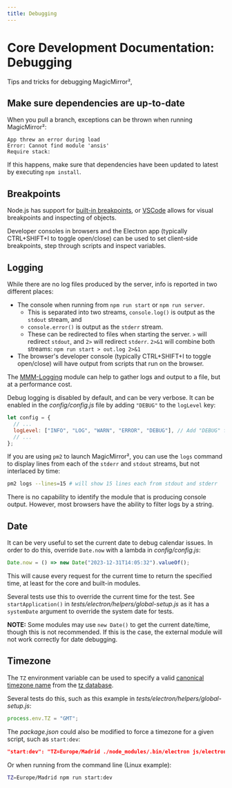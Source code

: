 ```yaml
---
title: Debugging
---
```


# Core Development Documentation: Debugging

Tips and tricks for debugging MagicMirror²,

## Make sure dependencies are up-to-date

When you pull a branch, exceptions can be thrown when running MagicMirror²:

```
App threw an error during load
Error: Cannot find module 'ansis'
Require stack:
```

If this happens, make sure that dependencies have been updated to latest by
executing `npm install`.

## Breakpoints

Node.js has support for
[built-in breakpoints](https://nodejs.org/api/debugger.html), or
[VSCode](https://code.visualstudio.com/) allows for visual breakpoints and
inspecting of objects.

Developer consoles in browsers and the Electron app (typically CTRL+SHIFT+I to
toggle open/close) can be used to set client-side breakpoints, step through
scripts and inspect variables.

## Logging

While there are no log files produced by the server, info is reported in two
different places:

- The console when running from `npm run start` or `npm run server`.
  - This is separated into two streams, `console.log()` is output as the
    `stdout` stream, and
  - `console.error()` is output as the `stderr` stream.
  - These can be redirected to files when starting the server. `>` will redirect
    `stdout`, and `2>` will redirect `stderr`. `2>&1` will combine both streams:
    `npm run start > out.log 2>&1`
- The browser's developer console (typically CTRL+SHIFT+I to toggle open/close)
  will have output from scripts that run on the browser.

The [MMM-Logging](https://github.com/shbatm/MMM-Logging) module can help to
gather logs and output to a file, but at a performance cost.

Debug logging is disabled by default, and can be very verbose. It can be enabled
in the _config/config.js_ file by adding `"DEBUG"` to the `logLevel` key:

```js
let config = {
  // ...
  logLevel: ["INFO", "LOG", "WARN", "ERROR", "DEBUG"], // Add "DEBUG" for even more logging
  // ...
};
```

If you are using `pm2` to launch MagicMirror², you can use the `logs` command to
display lines from each of the `stderr` and `stdout` streams, but not interlaced
by time:

```sh
pm2 logs --lines=15 # will show 15 lines each from stdout and stderr
```

There is no capability to identify the module that is producing console output.
However, most browsers have the ability to filter logs by a string.

## Date

It can be very useful to set the current date to debug calendar issues. In order
to do this, override `Date.now` with a lambda in _config/config.js_:

```js
Date.now = () => new Date("2023-12-31T14:05:32").valueOf();
```

This will cause every request for the current time to return the specified time,
at least for the core and built-in modules.

Several tests use this to override the current time for the test. See
`startApplication()` in _tests/electron/helpers/global-setup.js_ as it has a
`systemDate` argument to override the system date for tests.

**NOTE:** Some modules may use `new Date()` to get the current date/time, though
this is not recommended. If this is the case, the external module will not work
correctly for date debugging.

## Timezone

The `TZ` environment variable can be used to specify a valid
[canonical timezone name](https://en.wikipedia.org/wiki/List_of_tz_database_time_zones)
from the [tz database](https://en.wikipedia.org/wiki/Tz_database).

Several tests do this, such as this example in
_tests/electron/helpers/global-setup.js_:

```js
process.env.TZ = "GMT";
```

The _package.json_ could also be modified to force a timezone for a given
script, such as `start:dev`:

```json
"start:dev": "TZ=Europe/Madrid ./node_modules/.bin/electron js/electron.js dev"
```

Or when running from the command line (Linux example):

```sh
TZ=Europe/Madrid npm run start:dev
```
